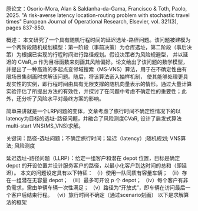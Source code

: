 原论文：Osorio-Mora, Alan & Saldanha-da-Gama, Francisco & Toth, Paolo, 2025. "A risk-averse latency location-routing problem with stochastic travel times" 
European Journal of Operational Research, Elsevier, vol. 321(3), pages 837-850.

概述：
本文研究了一个具有随机行程时间的延迟选址-路径问题。该问题被建模为一个两阶段随机规划模型：第一阶段（事前决策）为仓库选址，第二阶段（事后决策）为根据已实现的行程时间进行路径规划。假设决策者为风险规避型，
并以延迟的 CVaR_α 作为目标函数来刻画其风险偏好。论文给出了该问题的数学模型，并提出了一种高效的多起点变邻域搜索（MS-VNS）算法，用于在不确定性由有限场景集刻画时求解该问题。随后，将该算法嵌入抽样机制，
使其能够处理更具现实性的实例，即行程时间由具有无限支撑的随机向量表示的情形。通过大量计算实验评估了所提出方法的有效性，并探讨了在问题中考虑不确定性的重要性；此外，还分析了风险水平对最终方案的影响。

简单来讲就是一个LRP问题的变体，文章考虑了旅行时间不确定性情况下的以latency为目标的选址-路径问题，并融合了风险测度CVaR, 设计了启发式算法multi-start VNS(MS_VNS)求解。

关键词：路径-选址问题；不确定旅行时间；延迟（latency）;随机规划; VNS算法; 风险测度

延迟选址-路径问题（LLRP）：给定一组客户和潜在 depot 位置，目标是确定 depot 的开设位置并设计服务客户的路径，以最小化客户到达时间的总和（即延迟）。
本文的问题设定具有以下特征：
（i）使用一队同质有容量车辆；
（ii）存在一组潜在无容量 depot；
（iii）最多可开设 p 个 depot；
（iv）每个客户有非负需求，需由单辆车辆一次性满足；
（v）路径为“开放式”，即车辆在访问最后一个客户后结束行程。
（vi）旅行时间不确定（通过scenario刻画）
以下是求解算法的框架
